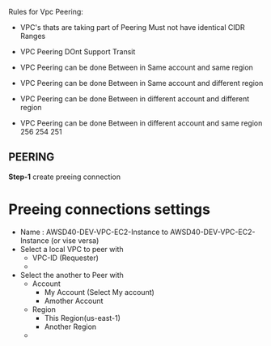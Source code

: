 Rules for Vpc Peering:
- VPC's thats are taking part of Peering Must not have identical CIDR Ranges
- VPC Peering DOnt Support Transit 

- VPC Peering can be done Between in Same account and  same region 
- VPC Peering can be done Between in Same account and different region 
- VPC Peering can be done Between in different account and different region
- VPC Peering can be done Between in different account and same region  
256
254
251

## PEERING
**Step-1** create preeing connection 
# Preeing connections settings 
- Name : AWSD40-DEV-VPC-EC2-Instance to AWSD40-DEV-VPC-EC2-Instance (or vise versa)
- Select a local VPC to peer with 
    - VPC-ID (Requester)
    -
- Select the another to Peer with
    - Account
        - My Account (Select My account)
        - Amother Account 
    - Region 
        - This Region(us-east-1)
        - Another Region 
    - 